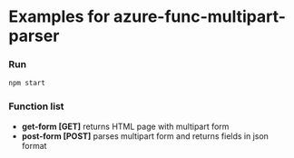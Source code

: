 # Examples for azure-func-multipart-parser

### Run

```sh
npm start
```

### Function list

* **get-form [GET]** returns HTML page with multipart form
* **post-form [POST]** parses multipart form and returns fields in json format

